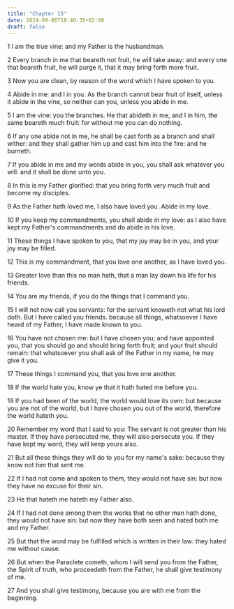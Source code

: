 ```yaml
---
title: "Chapter 15"
date: 2024-09-06T18:40:35+02:00
draft: false
---
```




1 I am the true vine: and my Father is the husbandman.

2 Every branch in me that beareth not fruit, he will take away: and every one that beareth fruit, he will purge it, that it may bring forth more fruit.

3 Now you are clean, by reason of the word which I have spoken to you.

4 Abide in me: and I in you. As the branch cannot bear fruit of itself, unless it abide in the vine, so neither can you, unless you abide in me.

5 I am the vine: you the branches. He that abideth in me, and I in him, the same beareth much fruit: for without me you can do nothing.

6 If any one abide not in me, he shall be cast forth as a branch and shall wither: and they shall gather him up and cast him into the fire: and he burneth.

7 If you abide in me and my words abide in you, you shall ask whatever you will: and it shall be done unto you.

8 In this is my Father glorified: that you bring forth very much fruit and become my disciples.

9 As the Father hath loved me, I also have loved you. Abide in my love.

10 If you keep my commandments, you shall abide in my love: as I also have kept my Father's commandments and do abide in his love.

11 These things I have spoken to you, that my joy may be in you, and your joy may be filled.

12 This is my commandment, that you love one another, as I have loved you.

13 Greater love than this no man hath, that a man lay down his life for his friends.

14 You are my friends, if you do the things that I command you.

15 I will not now call you servants: for the servant knoweth not what his lord doth. But I have called you friends. because all things, whatsoever I have heard of my Father, I have made known to you.

16 You have not chosen me: but I have chosen you; and have appointed you, that you should go and should bring forth fruit; and your fruit should remain: that whatsoever you shall ask of the Father in my name, he may give it you.

17 These things I command you, that you love one another.

18 If the world hate you, know ye that it hath hated me before you.

19 If you had been of the world, the world would love its own: but because you are not of the world, but I have chosen you out of the world, therefore the world hateth you.

20 Remember my word that I said to you: The servant is not greater than his master. If they have persecuted me, they will also persecute you. If they have kept my word, they will keep yours also.

21 But all these things they will do to you for my name's sake: because they know not him that sent me.

22 If I had not come and spoken to them, they would not have sin: but now they have no excuse for their sin.

23 He that hateth me hateth my Father also.

24 If I had not done among them the works that no other man hath done, they would not have sin: but now they have both seen and hated both me and my Father.

25 But that the word may be fulfilled which is written in their law: they hated me without cause.

26 But when the Paraclete cometh, whom I will send you from the Father, the Spirit of truth, who proceedeth from the Father, he shall give testimony of me.

27 And you shall give testimony, because you are with me from the beginning.

